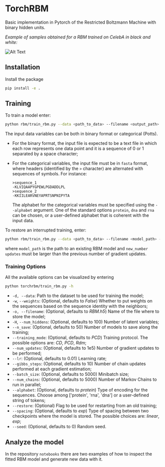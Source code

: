 # TorchRBM

Basic implementation in Pytorch of the Restricted Boltzmann Machine with binary hidden units.

*Example of samples obtained for a RBM trained on CelebA in black and white:*

![Alt Text](https://raw.githubusercontent.com/AurelienDecelle/TorchRBM/main/FacesBW.gif)

## Installation
Install the package
```bash
pip install -e .
```

## Training
To train a model enter:
```bash
python rbm/train_rbm.py --data <path_to_data> --filename <output_path>
```
The input data variables can be both in binary format or categorical (Potts).
- For the binary format, the input file is expected to be a text file in which each row represents one data point and it is a sequence of 0 or 1 separated by a space character;
- For the categorical variables, the input file must be in `fasta` format, where headers (identified by the `>` character) are alternated with sequences of symbols. For instance:

    ```
    >sequence_1
    -KLVIQAAPYGPEWLPGDADDLPL
    >sequence_2 
    -KKIILEARVNEYAPRTSNPNIPYTA
    ```

    The alphabet for the categorical variables must be specified using the `--alphabet` argument. One of the standard options `protein`, `dna` and `rna` can be chosen, or a user-defined alphabet that is coherent with the input data.

To restore an interrupted training, enter:
```bash
python rbm/train_rbm.py --data <path_to_data> --filename <model_path> --num_updates <new_number_updates> --restore
```
where `model_path` is the path to an existing RBM model and `new_number updates` must be larger than the previous number of gradient updates.

### Training Options
All the available options can be visualized by entering
```bash
python torchrbm/train_rbm.py -h
```
- `-d, --data`: Path to the dataset to be used for training the model;
- `-w`, `--weights`: (Optional, defaults to *False*) Whether to put weights on the sequences based on the sequence identity with the neighbors;
- `-o, --filename`: (Optional, defaults to *RBM.h5*) Name of the file where to store the model;
- `-H`, `--num_hiddens`: (Optional, defaults to 100) Number of latent variables;
- `--n_save`: (Optional, defaults to 50) Number of models to save along the training;
- `--training_mode`: (Optional, defaults to *PCD*) Training protocol. The possible options are: *CD*, *PCD*, *Rdm*;
- `--num_updates`: (Optional, defaults to 1e5) Number of gradient updates to be performed;
- `--lr`: (Optional, defaults to 0.01) Learning rate;
- `--gibbs_steps`: (Optional, defaults to 10) Number of chain updates performed at each gradient estimation;
- `--batch_size`: (Optional, defaults to 5000) Minibatch size;
- `--num_chains`: (Optional, defaults to 5000) Number of Markov Chains to run in parallel;
- `--alphabet`: (Optional, defaults to *protein*) Type of encoding for the sequences. Choose among ['protein', 'rna', 'dna'] or a user-defined string of tokens;
- `--restore`: (Optional) Flag to be used for restarting from an old training;
- `--spacing`: (Optional, defaults to *exp*) Type of spacing between two checkpoints where the model is stored. The possible choices are: *linear*, *exp*;
- `--seed`: (Optional, defaults to 0) Random seed.

## Analyze the model
In the repository `notebooks` there are two examples of how to inspect the fitted RBM model and generate new data with it.
